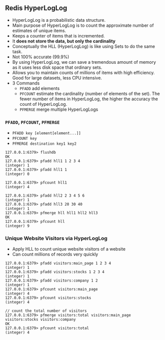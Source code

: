 ## Redis HyperLogLog

- HyperLogLog is a probabilistic data structure.
- Main purpose of HyperLogLog is to count the approximate number of estimates of unique items.
- Keeps a counter of items that is incremented.
- It **does not store the data, but only the cardinality**
- Conceptually the HLL (HyperLogLog) is like using Sets to do the same task.
- Not 100% accurate (99.9%)
- By using HyperLogLog, we can save a tremendous amount of memory as it uses less disk space that ordinary sets.
- Allows you to maintain counts of millions of items with high efficiency. Good for large datasets, less CPU intensive.
- 3 Commands
  - `PFADD` add elements
  - `PFCOUNT` estimate the cardinality (number of elements of the set). The fewer number of items in HyperLogLog, the higher the accuracy the count of HyperLogLog.
  - `PFMERGE` merge multiple HyperLogLogs

### `PFADD`, `PFCOUNT`, `PFMERGE`

- `PFADD key [element[element...]]`
- `PFCOUNT key`
- `PFMERGE destination key1 key2`

```
127.0.0.1:6379> flushdb
OK
127.0.0.1:6379> pfadd hll1 1 2 3 4
(integer) 1
127.0.0.1:6379> pfadd hll1 1
(integer) 0

127.0.0.1:6379> pfcount hll1
(integer) 4

127.0.0.1:6379> pfadd hll2 2 3 4 5 6
(integer) 1
127.0.0.1:6379> pfadd hll3 20 30 40
(integer) 1
127.0.0.1:6379> pfmerge hll hll1 hll2 hll3
OK
127.0.0.1:6379> pfcount hll
(integer) 9
```

### Unique Website Visitors via HyperLogLog

- Apply HLL to count unique website visitors of a website
- Can count millions of records very quickly

```
127.0.0.1:6379> pfadd visitors:main_page 1 2 3 4
(integer) 1
127.0.0.1:6379> pfadd visitors:stocks 1 2 3 4
(integer) 1
127.0.0.1:6379> pfadd visitors:company 1 2
(integer) 1
127.0.0.1:6379> pfcount visitors:main_page
(integer) 4
127.0.0.1:6379> pfcount visitors:stocks
(integer) 4

// count the total number of visitors
127.0.0.1:6379> pfmerge visitors:total visitors:main_page visitors:stocks visitors:company
OK
127.0.0.1:6379> pfcount visitors:total
(integer) 4
```